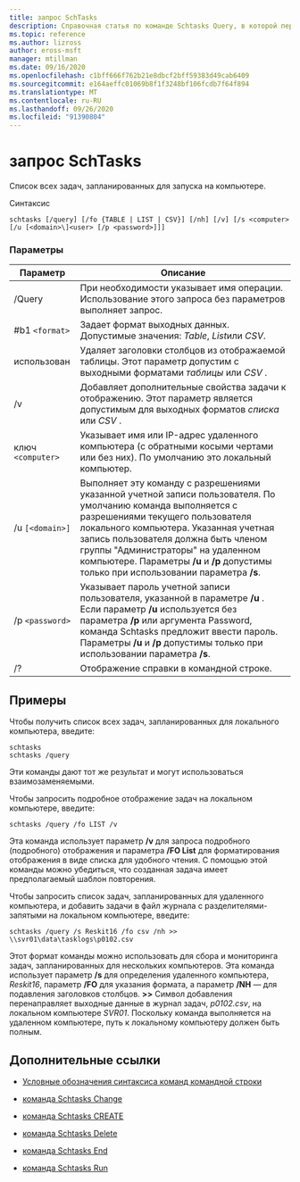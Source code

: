 ```yaml
---
title: запрос SchTasks
description: Справочная статья по команде Schtasks Query, в которой перечислены все задачи, запланированные для выполнения на компьютере.
ms.topic: reference
ms.author: lizross
author: eross-msft
manager: mtillman
ms.date: 09/16/2020
ms.openlocfilehash: c1bff666f762b21e8dbcf2bff59383d49cab6409
ms.sourcegitcommit: e164aeffc01069b8f1f3248bf106fcdb7f64f894
ms.translationtype: MT
ms.contentlocale: ru-RU
ms.lasthandoff: 09/26/2020
ms.locfileid: "91390804"
---
```

# <a name="schtasks-query"></a>запрос SchTasks

Список всех задач, запланированных для запуска на компьютере.

Синтаксис

```
schtasks [/query] [/fo {TABLE | LIST | CSV}] [/nh] [/v] [/s <computer> [/u [<domain>\]<user> [/p <password>]]]
```

### <a name="parameters"></a>Параметры

| Параметр | Описание |
|--|--|
| /Query | При необходимости указывает имя операции. Использование этого запроса без параметров выполняет запрос. |
| #b1 `<format>` | Задает формат выходных данных. Допустимые значения: *Table*, *List*или *CSV*. |
| использован | Удаляет заголовки столбцов из отображаемой таблицы. Этот параметр допустим с выходными форматами *таблицы* или *CSV* . |
| /v | Добавляет дополнительные свойства задачи к отображению. Этот параметр является допустимым для выходных форматов *списка* или *CSV* . |
| ключ `<computer>` | Указывает имя или IP-адрес удаленного компьютера (с обратными косыми чертами или без них). По умолчанию это локальный компьютер. |
| /u `[<domain>]` | Выполняет эту команду с разрешениями указанной учетной записи пользователя. По умолчанию команда выполняется с разрешениями текущего пользователя локального компьютера. Указанная учетная запись пользователя должна быть членом группы "Администраторы" на удаленном компьютере. Параметры **/u** и **/p** допустимы только при использовании параметра **/s**. |
| /p `<password>` | Указывает пароль учетной записи пользователя, указанной в параметре **/u** . Если параметр **/u** используется без параметра **/p** или аргумента Password, команда Schtasks предложит ввести пароль. Параметры **/u** и **/p** допустимы только при использовании параметра **/s**. |
| /? | Отображение справки в командной строке. |

## <a name="examples"></a>Примеры

Чтобы получить список всех задач, запланированных для локального компьютера, введите:

```
schtasks
schtasks /query
```

Эти команды дают тот же результат и могут использоваться взаимозаменяемыми.

Чтобы запросить подробное отображение задач на локальном компьютере, введите:

```
schtasks /query /fo LIST /v
```

Эта команда использует параметр **/v** для запроса подробного (подробного) отображения и параметра **/FO List** для форматирования отображения в виде списка для удобного чтения. С помощью этой команды можно убедиться, что созданная задача имеет предполагаемый шаблон повторения.

Чтобы запросить список задач, запланированных для удаленного компьютера, и добавить задачи в файл журнала с разделителями-запятыми на локальном компьютере, введите:

```
schtasks /query /s Reskit16 /fo csv /nh >> \\svr01\data\tasklogs\p0102.csv
```

Этот формат команды можно использовать для сбора и мониторинга задач, запланированных для нескольких компьютеров. Эта команда использует параметр **/s** для определения удаленного компьютера, *Reskit16*, параметр **/FO** для указания формата, а параметр **/NH** — для подавления заголовков столбцов. **>>** Символ добавления перенаправляет выходные данные в журнал задач, *p0102.csv*, на локальном компьютере *SVR01*. Поскольку команда выполняется на удаленном компьютере, путь к локальному компьютеру должен быть полным.

## <a name="additional-references"></a>Дополнительные ссылки

- [Условные обозначения синтаксиса команд командной строки](command-line-syntax-key.md)

- [команда Schtasks Change](schtasks-change.md)

- [команда Schtasks CREATE](schtasks-create.md)

- [команда Schtasks Delete](schtasks-delete.md)

- [команда Schtasks End](schtasks-end.md)

- [команда Schtasks Run](schtasks-run.md)